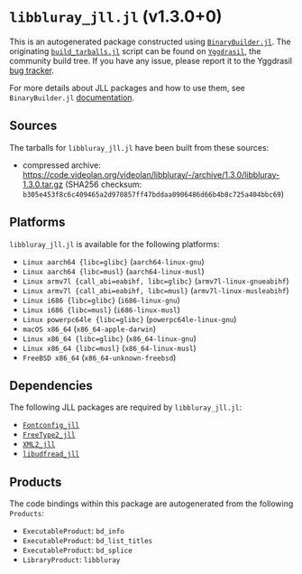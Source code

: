 # `libbluray_jll.jl` (v1.3.0+0)

This is an autogenerated package constructed using [`BinaryBuilder.jl`](https://github.com/JuliaPackaging/BinaryBuilder.jl). The originating [`build_tarballs.jl`](https://github.com/JuliaPackaging/Yggdrasil/blob/8ee9cfdb6c2f2d99617b3a4514ee739cacb24dd9/L/libbluray/build_tarballs.jl) script can be found on [`Yggdrasil`](https://github.com/JuliaPackaging/Yggdrasil/), the community build tree.  If you have any issue, please report it to the Yggdrasil [bug tracker](https://github.com/JuliaPackaging/Yggdrasil/issues).

For more details about JLL packages and how to use them, see `BinaryBuilder.jl` [documentation](https://juliapackaging.github.io/BinaryBuilder.jl/dev/jll/).

## Sources

The tarballs for `libbluray_jll.jl` have been built from these sources:

* compressed archive: https://code.videolan.org/videolan/libbluray/-/archive/1.3.0/libbluray-1.3.0.tar.gz (SHA256 checksum: `b305e453f8c6c409465a2d970857ff47bddaa0906486d66b4b8c725a404bbc69`)

## Platforms

`libbluray_jll.jl` is available for the following platforms:

* `Linux aarch64 {libc=glibc}` (`aarch64-linux-gnu`)
* `Linux aarch64 {libc=musl}` (`aarch64-linux-musl`)
* `Linux armv7l {call_abi=eabihf, libc=glibc}` (`armv7l-linux-gnueabihf`)
* `Linux armv7l {call_abi=eabihf, libc=musl}` (`armv7l-linux-musleabihf`)
* `Linux i686 {libc=glibc}` (`i686-linux-gnu`)
* `Linux i686 {libc=musl}` (`i686-linux-musl`)
* `Linux powerpc64le {libc=glibc}` (`powerpc64le-linux-gnu`)
* `macOS x86_64` (`x86_64-apple-darwin`)
* `Linux x86_64 {libc=glibc}` (`x86_64-linux-gnu`)
* `Linux x86_64 {libc=musl}` (`x86_64-linux-musl`)
* `FreeBSD x86_64` (`x86_64-unknown-freebsd`)

## Dependencies

The following JLL packages are required by `libbluray_jll.jl`:

* [`Fontconfig_jll`](https://github.com/JuliaBinaryWrappers/Fontconfig_jll.jl)
* [`FreeType2_jll`](https://github.com/JuliaBinaryWrappers/FreeType2_jll.jl)
* [`XML2_jll`](https://github.com/JuliaBinaryWrappers/XML2_jll.jl)
* [`libudfread_jll`](https://github.com/JuliaBinaryWrappers/libudfread_jll.jl)

## Products

The code bindings within this package are autogenerated from the following `Products`:

* `ExecutableProduct`: `bd_info`
* `ExecutableProduct`: `bd_list_titles`
* `ExecutableProduct`: `bd_splice`
* `LibraryProduct`: `libbluray`
